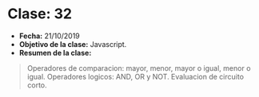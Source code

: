 # Clase: 32
* **Fecha:** 21/10/2019
* **Objetivo de la clase:** Javascript.   
* **Resumen de la clase:**
> Operadores de comparacion: mayor, menor, mayor o igual, menor o igual. Operadores logicos: AND, OR y NOT. Evaluacion de circuito corto. 